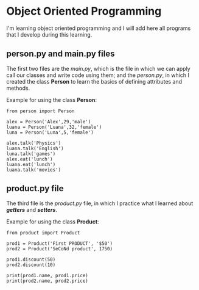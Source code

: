 # Object Oriented Programming

I'm learning object oriented programming and I will add here all programs that I develop during this learning.

## person.py and main.py files

The first two files are the *main.py*, which is the file in which we can apply call our classes and write code using them; and the *person.py*, in which I created the class **Person** to learn the basics of defining attributes and methods.

Example for using the class **Person**:
```
from person import Person

alex = Person('Alex',29,'male')
luana = Person('Luana',32,'female')
luna = Person('Luna',5,'female')

alex.talk('Physics')
luana.talk('English')
luna.talk('games')
alex.eat('lunch')
luana.eat('lunch')
luana.talk('movies')
```

## product.py file

The third file is the *product.py* file, in which I practice what I learned about ***getters*** and ***setters***.

Example for using the class **Product**:
```
from product import Product

prod1 = Product('First PRODUCT', '$50')
prod2 = Product('SeCoNd product', 1750)

prod1.discount(50)
prod2.discount(10)

print(prod1.name, prod1.price)
print(prod2.name, prod2.price)
```

